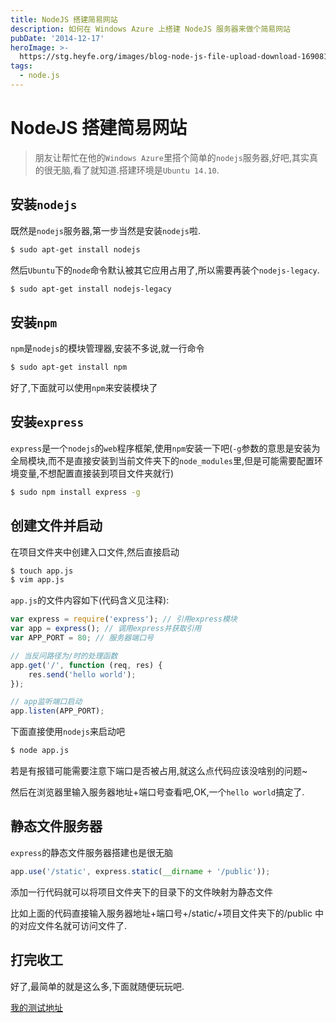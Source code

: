 ```yaml
---
title: NodeJS 搭建简易网站
description: 如何在 Windows Azure 上搭建 NodeJS 服务器来做个简易网站
pubDate: '2014-12-17'
heroImage: >-
  https://stg.heyfe.org/images/blog-node-js-file-upload-download-1690812036240.png
tags:
  - node.js
---
```


# NodeJS 搭建简易网站

> 朋友让帮忙在他的`Windows Azure`里搭个简单的`nodejs`服务器,好吧,其实真的很无脑,看了就知道.搭建环境是`Ubuntu 14.10`.

## 安装`nodejs`

既然是`nodejs`服务器,第一步当然是安装`nodejs`啦.

```bash
$ sudo apt-get install nodejs
```

然后`Ubuntu`下的`node`命令默认被其它应用占用了,所以需要再装个`nodejs-legacy`.

```bash
$ sudo apt-get install nodejs-legacy
```

## 安装`npm`

`npm`是`nodejs`的模块管理器,安装不多说,就一行命令

```bash
$ sudo apt-get install npm
```

好了,下面就可以使用`npm`来安装模块了

## 安装`express`

`express`是一个`nodejs`的`web`程序框架,使用`npm`安装一下吧(`-g`参数的意思是安装为全局模块,而不是直接安装到当前文件夹下的`node_modules`里,但是可能需要配置环境变量,不想配置直接装到项目文件夹就行)

```bash
$ sudo npm install express -g
```

## 创建文件并启动

在项目文件夹中创建入口文件,然后直接启动

```bash
$ touch app.js
$ vim app.js
```

`app.js`的文件内容如下(代码含义见注释):

```javascript
var express = require('express'); // 引用express模块
var app = express(); // 调用express并获取引用
var APP_PORT = 80; // 服务器端口号

// 当反问路径为/时的处理函数
app.get('/', function (req, res) {
    res.send('hello world');
});

// app监听端口启动
app.listen(APP_PORT);
```

下面直接使用`nodejs`来启动吧

```bash
$ node app.js
```

若是有报错可能需要注意下端口是否被占用,就这么点代码应该没啥别的问题~

然后在浏览器里输入服务器地址+端口号查看吧,OK,一个`hello world`搞定了.

## 静态文件服务器

`express`的静态文件服务器搭建也是很无脑

```javascript
app.use('/static', express.static(__dirname + '/public'));
```

添加一行代码就可以将项目文件夹下的目录下的文件映射为静态文件

比如上面的代码直接输入服务器地址+端口号+/static/+项目文件夹下的/public 中的对应文件名就可访问文件了.

## 打完收工

好了,最简单的就是这么多,下面就随便玩玩吧.

[我的测试地址](http://168.63.150.67:8089/static/index.html)
